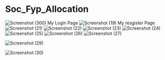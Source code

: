 # Soc_Fyp_Allocation
![Screenshot (300)](https://github.com/DANIELLEEMUNWENG/Soc_Fyp_Allocation/assets/116176167/7fc1411a-55e6-4771-86ef-1874b7d75de1)
My Login Page
![Screenshot (19)](https://github.com/DANIELLEEMUNWENG/Soc_Fyp_Allocation/assets/116176167/14e1f1f4-11bc-40d1-8dad-b48496c2a8c1)
My resgister Page
![Screenshot (21)](https://github.com/DANIELLEEMUNWENG/Soc_Fyp_Allocation/assets/116176167/b5a83fc0-bbd0-4f09-add1-a76efd1d318b)
![Screenshot (22)](https://github.com/DANIELLEEMUNWENG/Soc_Fyp_Allocation/assets/116176167/36204a30-bf15-4c75-88a5-d3e0188f1440)
![Screenshot (23)](https://github.com/DANIELLEEMUNWENG/Soc_Fyp_Allocation/assets/116176167/3e21be4f-67c3-4520-8699-e32b25fd13fa)
![Screenshot (24)](https://github.com/DANIELLEEMUNWENG/Soc_Fyp_Allocation/assets/116176167/aced461d-2603-4304-be13-5d2c44b9597b)
![Screenshot (25)](https://github.com/DANIELLEEMUNWENG/Soc_Fyp_Allocation/assets/116176167/b43aa7bd-e995-46bf-86a9-fb9586deedf3)
![Screenshot (26)](https://github.com/DANIELLEEMUNWENG/Soc_Fyp_Allocation/assets/116176167/a8e17566-27e2-4164-827c-fb1673e8729a)
![Screenshot (27)](https://github.com/DANIELLEEMUNWENG/Soc_Fyp_Allocation/assets/116176167/b376799a-d5d1-47de-8cd6-a5cc0ce29178)

![Screenshot (29)](https://github.com/DANIELLEEMUNWENG/Soc_Fyp_Allocation/assets/116176167/19d4af68-55e8-4464-b256-d2a92bff3475)

![Screenshot (30)](https://github.com/DANIELLEEMUNWENG/Soc_Fyp_Allocation/assets/116176167/f02f3e19-ad54-46dc-8ec4-a0f129d1b699)


